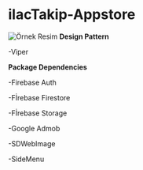 # ilacTakip-Appstore
![Örnek Resim](https://firebasestorage.googleapis.com:443/v0/b/ilackutum-4d68d.appspot.com/o/necipfazilgocer96@gmail.com%2FParol.jpg?alt=media&token=8f0e84f2-82b4-4557-a815-f199ada3dbb8)
****Design Pattern****

-Viper


****Package Dependencies****

-Firebase Auth

-Fİrebase Firestore

-Fİrebase Storage

-Google Admob

-SDWebImage

-SideMenu




